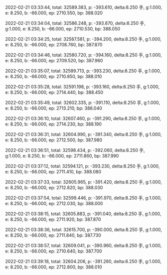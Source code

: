2022-02-21 03:33:44, total: 32589.383, p: -393.610, delta:8.250 手, g:1.000, e: 8.250, b: -66.000, ep: 2710.550, bp: 388.020

2022-02-21 03:34:04, total: 32586.248, p: -393.870, delta:8.250 手, g:1.000, e: 8.250, b: -66.000, ep: 2710.530, bp: 388.050

2022-02-21 03:34:25, total: 32587.581, p: -394.200, delta:8.250 手, g:1.000, e: 8.250, b: -66.000, ep: 2708.760, bp: 387.870

2022-02-21 03:34:46, total: 32580.720, p: -394.160, delta:8.250 手, g:1.000, e: 8.250, b: -66.000, ep: 2709.520, bp: 387.960

2022-02-21 03:35:07, total: 32589.713, p: -393.230, delta:8.250 手, g:1.000, e: 8.250, b: -66.000, ep: 2710.850, bp: 388.010

2022-02-21 03:35:28, total: 32591.198, p: -393.160, delta:8.250 手, g:1.000, e: 8.250, b: -66.000, ep: 2714.440, bp: 388.450

2022-02-21 03:35:49, total: 32602.335, p: -391.110, delta:8.250 手, g:1.000, e: 8.250, b: -66.000, ep: 2713.210, bp: 388.040

2022-02-21 03:36:10, total: 32607.460, p: -391.290, delta:8.250 手, g:1.000, e: 8.250, b: -66.000, ep: 2714.230, bp: 388.190

2022-02-21 03:36:31, total: 32604.990, p: -391.340, delta:8.250 手, g:1.000, e: 8.250, b: -66.000, ep: 2712.500, bp: 387.980

2022-02-21 03:36:51, total: 32598.434, p: -392.060, delta:8.250 手, g:1.000, e: 8.250, b: -66.000, ep: 2711.860, bp: 387.990

2022-02-21 03:37:12, total: 32594.121, p: -393.230, delta:8.250 手, g:1.000, e: 8.250, b: -66.000, ep: 2711.410, bp: 388.080

2022-02-21 03:37:33, total: 32605.965, p: -391.420, delta:8.250 手, g:1.000, e: 8.250, b: -66.000, ep: 2712.820, bp: 388.030

2022-02-21 03:37:54, total: 32599.446, p: -391.970, delta:8.250 手, g:1.000, e: 8.250, b: -66.000, ep: 2712.030, bp: 388.000

2022-02-21 03:38:15, total: 32605.883, p: -391.040, delta:8.250 手, g:1.000, e: 8.250, b: -66.000, ep: 2711.920, bp: 387.870

2022-02-21 03:38:36, total: 32615.700, p: -390.000, delta:8.250 手, g:1.000, e: 8.250, b: -66.000, ep: 2711.840, bp: 387.730

2022-02-21 03:38:57, total: 32609.041, p: -390.960, delta:8.250 手, g:1.000, e: 8.250, b: -66.000, ep: 2710.640, bp: 387.700

2022-02-21 03:39:18, total: 32604.206, p: -391.280, delta:8.250 手, g:1.000, e: 8.250, b: -66.000, ep: 2712.800, bp: 388.010